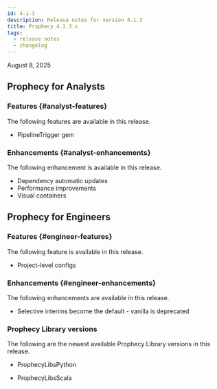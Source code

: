 ```yaml
---
id: 4-1-3
description: Release notes for version 4.1.3
title: Prophecy 4.1.3.x
tags:
  - release notes
  - changelog
---
```


August 8, 2025

## Prophecy for Analysts

### Features {#analyst-features}

The following features are available in this release.

- PipelineTrigger gem

### Enhancements {#analyst-enhancements}

The following enhancement is available in this release.

- Dependency automatic updates
- Performance improvements
- Visual containers

## Prophecy for Engineers

### Features {#engineer-features}

The following feature is available in this release.

- Project-level configs

### Enhancements {#engineer-enhancements}

The following enhancements are available in this release.

- Selective interims become the default - vanilla is deprecated

### Prophecy Library versions

The following are the newest available Prophecy Library versions in this release.

- ProphecyLibsPython

- ProphecyLibsScala
